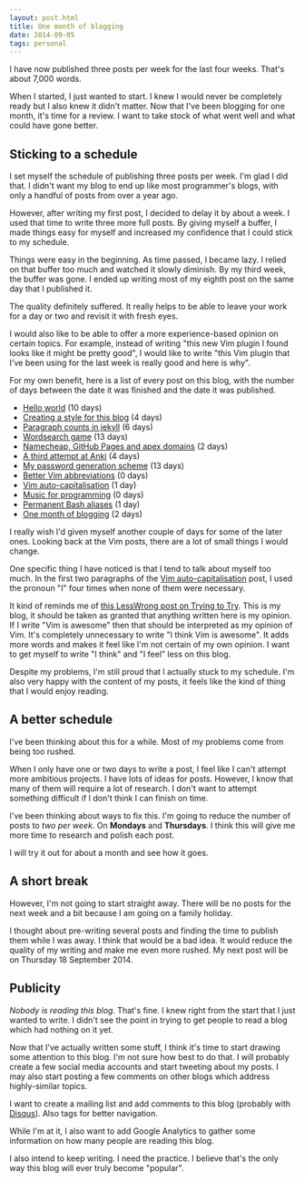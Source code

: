```yaml
---
layout: post.html
title: One month of blogging
date: 2014-09-05
tags: personal
---
```


I have now published three posts per week for the last four weeks. That's about 7,000 words. 

When I started, I just wanted to start. I knew I would never be completely ready but I also knew it didn't matter. Now that I've been blogging for one month, it's time for a review. I want to take stock of what went well and what could have gone better. 

<!--more-->

## Sticking to a schedule

I set myself the schedule of publishing three posts per week. I'm glad I did that. I didn't want my blog to end up like most programmer's blogs, with only a handful of posts from over a year ago. 

However, after writing my first post, I decided to delay it by about a week. I used that time to write three more full posts. By giving myself a buffer, I made things easy for myself and increased my confidence that I could stick to my schedule. 

Things were easy in the beginning. As time passed, I became lazy. I relied on that buffer too much and watched it slowly diminish. By my third week, the buffer was gone. I ended up writing most of my eighth post on the same day that I published it.

The quality definitely suffered. It really helps to be able to leave your work for a day or two and revisit it with fresh eyes. 

I would also like to be able to offer a more experience-based opinion on certain topics. For example, instead of writing "this new Vim plugin I found looks like it might be pretty good", I would like to write "this Vim plugin that I've been using for the last week is really good and here is why".

For my own benefit, here is a list of every post on this blog, with the number of days between the date it was finished and the date it was published. 

- [Hello world](/2014/hello-world/) (10 days)
- [Creating a style for this blog](/2014/creating-a-style-for-this-blog/) (4 days)
- [Paragraph counts in jekyll](/2014/paragraph-counts-in-jekyll/) (6 days)
- [Wordsearch game](/2014/wordsearch-game/) (13 days)
- [Namecheap, GitHub Pages and apex domains](/2014/namecheap-github-pages-and-apex-domains/) (2 days)
- [A third attempt at Anki](/2014/a-third-attempt-at-anki/) (4 days)
- [My password generation scheme](/2014/my-password-generation-scheme/) (13 days)
- [Better Vim abbreviations](/2014/better-vim-abbreviations/) (0 days)
- [Vim auto-capitalisation](/2014/vim-auto-capitalisation/) (1 day)
- [Music for programming](/2014/music-for-programming/) (0 days)
- [Permanent Bash aliases](/2014/permanent-bash-aliases/) (1 day)
- [One month of blogging](/2014/one-month-of-blogging/) (2 days)

I really wish I'd given myself another couple of days for some of the later ones. Looking back at the Vim posts, there are a lot of small things I would change. 

One specific thing I have noticed is that I tend to talk about myself too much. In the first two paragraphs of the [Vim auto-capitalisation](/2014/vim-auto-capitalisation/) post, I used the pronoun "I" four times when none of them were necessary. 

It kind of reminds me of [this LessWrong post on Trying to Try](http://lesswrong.com/lw/uh/trying_to_try/). This is my blog, it should be taken as granted that anything written here is my opinion. If I write "Vim is awesome" then that should be interpreted as my opinion of Vim. It's completely unnecessary to write "I think Vim is awesome". It adds more words and makes it feel like I'm not certain of my own opinion. I want to get myself to write "I think" and "I feel" less on this blog. 

Despite my problems, I'm still proud that I actually stuck to my schedule. I'm also very happy with the content of my posts, it feels like the kind of thing that I would enjoy reading. 

## A better schedule

I've been thinking about this for a while. Most of my problems come from being too rushed. 

When I only have one or two days to write a post, I feel like I can't attempt more ambitious projects. I have lots of ideas for posts. However, I know that many of them will require a lot of research. I don't want to attempt something difficult if I don't think I can finish on time. 

I've been thinking about ways to fix this. I'm going to reduce the number of posts to *two per week*. On **Mondays** and **Thursdays**. I think this will give me more time to research and polish each post. 

I will try it out for about a month and see how it goes. 

## A short break

However, I'm not going to start straight away. There will be no posts for the next week and a bit because I am going on a family holiday. 

I thought about pre-writing several posts and finding the time to publish them while I was away. I think that would be a bad idea. It would reduce the quality of my writing and make me even more rushed. My next post will be on Thursday 18 September 2014. 

## Publicity

*Nobody is reading this blog.* That's fine. I knew right from the start that I just wanted to write. I didn't see the point in trying to get people to read a blog which had nothing on it yet. 

Now that I've actually written some stuff, I think it's time to start drawing some attention to this blog. I'm not sure how best to do that. I will probably create a few social media accounts and start tweeting about my posts. I may also start posting a few comments on other blogs which address highly-similar topics. 

I want to create a mailing list and add comments to this blog (probably with [Disqus](https://disqus.com/)). Also tags for better navigation. 

While I'm at it, I also want to add Google Analytics to gather some information on how many people are reading this blog. 

I also intend to keep writing. I need the practice. I believe that's the only way this blog will ever truly become "popular". 
